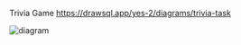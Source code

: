 Trivia Game
https://drawsql.app/yes-2/diagrams/trivia-task

![diagram](C:/Users/USER/Documents/GitHub/trivia-game/readme-files/diagram.png)

